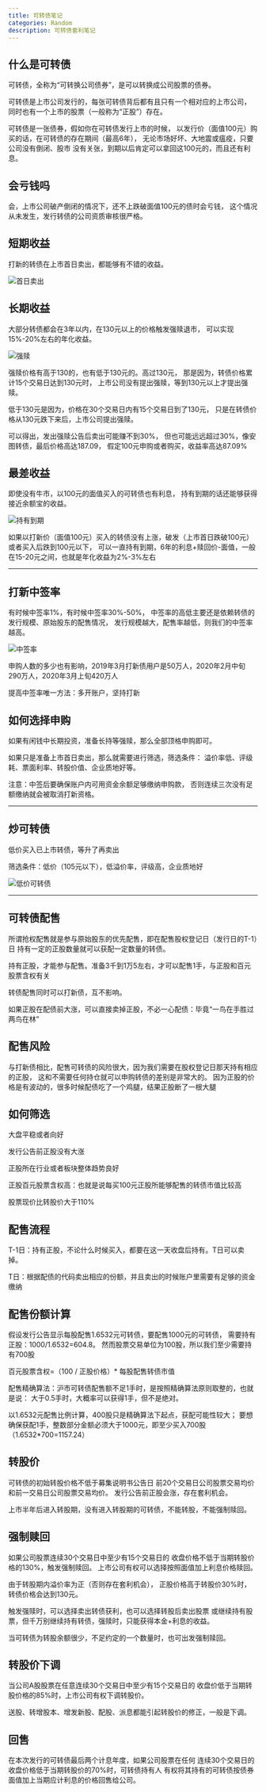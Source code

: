 ```yaml
---
title: 可转债笔记
categories: Random
description: 可转债套利笔记
---
```



## 什么是可转债

可转债，全称为“可转换公司债券”，是可以转换成公司股票的债券。

可转债是上市公司发行的，每张可转债背后都有且只有一个相对应的上市公司，
同时也有一个上市的股票（一般称为“正股”）存在。

可转债是一张债券，假如你在可转债发行上市的时候，
以发行价（面值100元）购买的话，在可转债的存在期间（最高6年），
无论市场好坏、大地震或瘟疫，只要公司没有倒闭、股市
没有关张，到期以后肯定可以拿回这100元的，而且还有利息。

## 会亏钱吗

会，上市公司破产倒闭的情况下，还不上跌破面值100元的债时会亏钱，
这个情况从未发生，发行转债的公司资质审核很严格。

## 短期收益

打新的转债在上市首日卖出，都能够有不错的收益。

<!-- more -->

![首日卖出](/assets/posts-img/20200309/Snipaste_2020-03-10_10-27-34.png)

## 长期收益

大部分转债都会在3年以内，在130元以上的价格触发强赎退市，
可以实现15%-20%左右的年化收益。

![强赎](/assets/posts-img/20200309/Snipaste_2020-03-10_10-17-19.png)

强赎价格有高于130的，也有低于130元的。高过130元，
那是因为，转债价格累计15个交易日达到130元时，
上市公司没有提出强赎，等到130元以上才提出强赎。

低于130元是因为，价格在30个交易日内有15个交易日到了130元，
只是在转债价格从130元跌下来后，上市公司提出强赎。

可以得出，发出强赎公告后卖出可能赚不到30%，
但也可能远远超过30%，像安图转债，最后价格高达187.09，
假定100元申购或者购买，收益率高达87.09%


## 最差收益

即使没有牛市，以100元的面值买入的可转债也有利息，
持有到期的话还能够获得接近余额宝的收益。

![持有到期](/assets/posts-img/20200309/Snipaste_2020-03-10_11-00-57.png)

如果以打新价（面值100元）买入的转债没有上涨，破发（上市首日跌破100元）或者买入后跌到100元以下，
可以一直持有到期，6年的利息+赎回价-面值，一般在15-20元之间，也就是年化收益为2%-3%左右


---


## 打新中签率

有时候中签率1%，有时候中签率30%-50%，
中签率的高低主要还是依赖转债的发行规模、原始股东的配售情况，
发行规模越大，配售率越低，则我们的中签率越高。

![中签率](/assets/posts-img/20200309/Snipaste_2020-03-10_10-30-43.png)

申购人数的多少也有影响，2019年3月打新债用户是50万人，2020年2月中旬290万人，2020年3月上旬420万人

提高中签率唯一方法：多开账户，坚持打新


## 如何选择申购

如果有闲钱中长期投资，准备长持等强赎，那么全部顶格申购即可。

如果只是准备上市首日卖出，那么就需要进行筛选，筛选条件：
溢价率低、评级耗、票面利率、转股价值、企业质地好等。

注意：中签后要确保账户内可用资金余额足够缴纳申购款，
否则连续三次没有足额缴纳就会被取消打新资格。


---


## 炒可转债

低价买入已上市转债，等升了再卖出

筛选条件：低价（105元以下），低溢价率，评级高，企业质地好

![低价可转债](/assets/posts-img/20200309/Snipaste_2020-03-11_11-11-24.png)


---


## 可转债配售

所谓抢权配售就是参与原始股东的优先配售，即在配售股权登记日（发行日的T-1）日
持有一定的正股数量就可以获配一定数量的转债。

持有正股，才能参与配售。准备3千到1万5左右，才可以配售1手，与正股和百元股票含权有关

转债配售同时可以打新债，互不影响。

如果正股在配债前大涨，可以直接卖掉正股，不必一心配债：毕竟“一鸟在手胜过两鸟在林”


## 配售风险

与打新债相比，配售可转债的风险很大，因为我们需要在股权登记日那天持有相应的正股，
这和不需要任何持仓就可以申购转债的差别是非常大的。
因为正股的价格是有波动的，很多时候配债吃了一个鸡腿，结果正股断了一根大腿


## 如何筛选

大盘平稳或者向好

发行公告前正股没有大涨

正股所在行业或者板块整体趋势良好

正股百元股票含权高：也就是说每买100元正股所能够配售的转债市值比较高

股票现价比转股价大于110%


## 配售流程

T-1日：持有正股，不论什么时候买入，都要在这一天收盘后持有。T日可以卖掉。

T日：根据配债的代码卖出相应的份额，并且卖出的时候账户里需要有足够的资金缴纳


## 配售份额计算

假设发行公告显示每股配售1.6532元可转债，要配售1000元的可转债，
需要持有正股：1000/1.6532=604.8。
然而股票交易单位为100股，所以我们至少需要持有700股

百元股票含权=（100 / 正股价格）* 每股配售转债市值

配售精确算法：沪市可转债配售额不足1手时，是按照精确算法原则取整的，也就是说：
大于0.5手时，大概率可以获得1手，但不是绝对。

以1.6532元配售比例计算，400股只是精确算法下起点，获配可能性较大；
要想确保获配1手，整数部分金额必须大于1000元，即至少买入700股（1.6532*700=1157.24）


## 转股价

可转债的初始转股价格不低于募集说明书公告日
前20个交易日公司股票交易均价和前一交易日公司股票交易均价。
发行公告前正股会涨，存在套利机会。

上市半年后进入转股期，没有进入转股期的可转债，不能转股，不能强制赎回。

## 强制赎回

如果公司股票连续30个交易日中至少有15个交易日的
收盘价格不低于当期转股价格的130%，触发强制赎回。
上市公司有权可以选择按照面值加上利息价格赎回。

由于转股期内溢价率为正（否则存在套利机会），
正股价格高于转股价30%时，转债价格会达到130元。

触发强赎时，可以选择卖出转债获利，也可以选择转股后卖出股票
或继续持有股票，但千万别继续持有转债，强赎时，只能获得本金+利息的收益。

当可转债为转股余额很少，不足约定的一个数量时，也可出发强制赎回。

## 转股价下调

当公司A股股票在任意连续30个交易日中至少有15个交易日的
收盘价低于当期转股价格的85%时，上市公司有权下调转股价。

送股、转增股本、增发新股、配股、派息都能引起转股价的修正，一般是下调。

## 回售

在本次发行的可转债最后两个计息年度，如果公司股票在任何
连续30个交易日的收盘价格低于当期转股价的70%时，可转债持有人
有权将其持有的可转债按债券面值加上当期应计利息的价格回售给公司。
